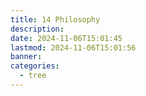 ```yaml
---
title: 14 Philosophy
description: 
date: 2024-11-06T15:01:45
lastmod: 2024-11-06T15:01:56
banner: 
categories:
  - tree
---
```

